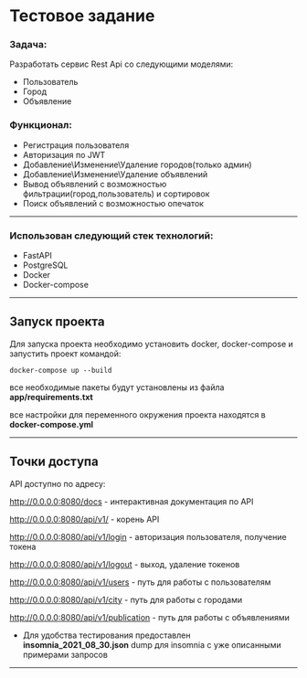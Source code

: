 # Тестовое задание
### Задача:
Разработать сервис Rest Api со следующими моделями:
* Пользователь
* Город
* Объявление

### Функционал:
* Регистрация пользователя
* Авторизация по JWT
* Добавление\Изменение\Удаление городов(только админ)
* Добавление\Изменение\Удаление объявлений
* Вывод объявлений с возможностью фильтрации(город,пользователь) и сортировок
* Поиск объявлений с возможностью опечаток
--------------------------------------
### Использован следующий стек технологий:
* FastAPI
* PostgreSQL
* Docker
* Docker-compose
------------------------------------------
## Запуск проекта
Для запуска проекта необходимо установить docker, docker-compose и запустить проект командой:
```
docker-compose up --build
```
все необходимые пакеты будут установлены из файла **app/requirements.txt**

все настройки для переменного окружения проекта находятся в **docker-compose.yml**

-----------------------------------------------

## Точки доступа 
API доступно по адресу:

http://0.0.0.0:8080/docs  - интерактивная документация по API

http://0.0.0.0:8080/api/v1/  - корень API

http://0.0.0.0:8080/api/v1/login  - авторизация пользователя, получение токена

http://0.0.0.0:8080/api/v1/logout  - выход, удаление токенов

http://0.0.0.0:8080/api/v1/users  - путь для работы с пользователям

http://0.0.0.0:8080/api/v1/city  - путь для работы с городами

http://0.0.0.0:8080/api/v1/publication - путь для работы с объявлениями

* Для удобства тестирования предоставлен **insomnia_2021_08_30.json** dump для insomnia с уже описанными примерами запросов

--------------------------------------------------------


